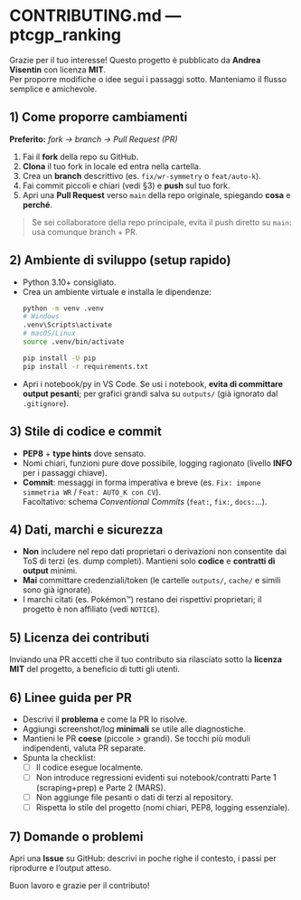 # CONTRIBUTING.md — ptcgp_ranking

Grazie per il tuo interesse! Questo progetto è pubblicato da **Andrea Visentin** con licenza **MIT**.  
Per proporre modifiche o idee segui i passaggi sotto. Manteniamo il flusso semplice e amichevole.

## 1) Come proporre cambiamenti
**Preferito:** *fork → branch → Pull Request (PR)*
1. Fai il **fork** della repo su GitHub.
2. **Clona** il tuo fork in locale ed entra nella cartella.
3. Crea un **branch** descrittivo (es. `fix/wr-symmetry` o `feat/auto-k`).
4. Fai commit piccoli e chiari (vedi §3) e **push** sul tuo fork.
5. Apri una **Pull Request** verso `main` della repo originale, spiegando **cosa** e **perché**.

> Se sei collaboratore della repo principale, evita il push diretto su `main`: usa comunque branch + PR.

## 2) Ambiente di sviluppo (setup rapido)
- Python 3.10+ consigliato.
- Crea un ambiente virtuale e installa le dipendenze:
  ```bash
  python -m venv .venv
  # Windows
  .venv\Scripts\activate
  # macOS/Linux
  source .venv/bin/activate

  pip install -U pip
  pip install -r requirements.txt
  ```
- Apri i notebook/py in VS Code. Se usi i notebook, **evita di committare output pesanti**; per grafici grandi salva su `outputs/` (già ignorato dal `.gitignore`).

## 3) Stile di codice e commit
- **PEP8** + **type hints** dove sensato.
- Nomi chiari, funzioni pure dove possibile, logging ragionato (livello **INFO** per i passaggi chiave).
- **Commit**: messaggi in forma imperativa e breve (es. `Fix: impone simmetria WR` / `Feat: AUTO_K con CV`).  
  Facoltativo: schema *Conventional Commits* (`feat:`, `fix:`, `docs:`…).

## 4) Dati, marchi e sicurezza
- **Non** includere nel repo dati proprietari o derivazioni non consentite dai ToS di terzi (es. dump completi). Mantieni solo **codice** e **contratti di output** minimi.
- **Mai** committare credenziali/token (le cartelle `outputs/`, `cache/` e simili sono già ignorate).
- I marchi citati (es. Pokémon™) restano dei rispettivi proprietari; il progetto è non affiliato (vedi `NOTICE`).

## 5) Licenza dei contributi
Inviando una PR accetti che il tuo contributo sia rilasciato sotto la **licenza MIT** del progetto, a beneficio di tutti gli utenti.

## 6) Linee guida per PR
- Descrivi il **problema** e come la PR lo risolve.
- Aggiungi screenshot/log **minimali** se utile alle diagnostiche.
- Mantieni le PR **coese** (piccole > grandi). Se tocchi più moduli indipendenti, valuta PR separate.
- Spunta la checklist:
  - [ ] Il codice esegue localmente.
  - [ ] Non introduce regressioni evidenti sui notebook/contratti Parte 1 (scraping+prep) e Parte 2 (MARS).
  - [ ] Non aggiunge file pesanti o dati di terzi al repository.
  - [ ] Rispetta lo stile del progetto (nomi chiari, PEP8, logging essenziale).

## 7) Domande o problemi
Apri una **Issue** su GitHub: descrivi in poche righe il contesto, i passi per riprodurre e l’output atteso.

Buon lavoro e grazie per il contributo!
